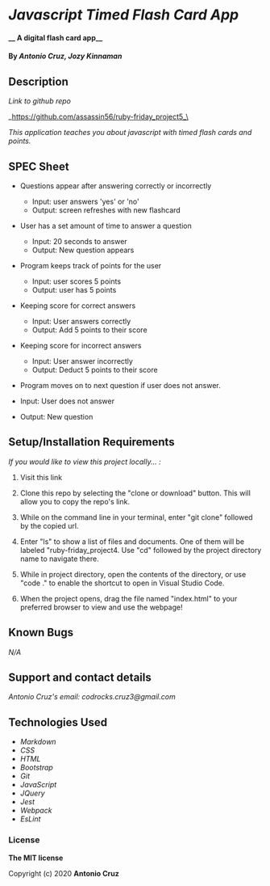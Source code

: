 # _Javascript Timed Flash Card App_

#### __ A digital flash card app__

#### By _**Antonio Cruz, Jozy Kinnaman**_

## Description

_Link to github repo_

_https://github.com/assassin56/ruby-friday_project5_\

_This application teaches you about javascript with timed flash cards and points._

## SPEC Sheet

* Questions appear after answering correctly or incorrectly
  * Input: user answers 'yes' or 'no'
  * Output: screen refreshes with new flashcard

* User has a set amount of time to answer a question
  * Input: 20 seconds to answer
  * Output: New question appears

* Program keeps track of points for the user
  * Input: user scores 5 points
  * Output: user has 5 points

* Keeping score for correct answers
  * Input: User answers correctly
  * Output: Add 5 points to their score

* Keeping score for incorrect answers 
  * Input: User answer incorrectly
  * Output: Deduct 5 points to their score

* Program moves on to next question if user does not answer.
 * Input: User does not answer
 * Output: New question

## Setup/Installation Requirements

_If you would like to view this project locally... :_

1. Visit this link 

2. Clone this repo by selecting the "clone or download" button. This will allow you to copy the repo's link.

3. While on the command line in your terminal, enter "git clone" followed by the copied url.

4. Enter "ls" to show a list of files and documents. One of them will be labeled "ruby-friday_project4. Use "cd" followed by the project directory name to navigate there. 

5. While in project directory, open the contents of the directory, or use "code ." to enable the shortcut to open in Visual Studio Code. 

6. When the project opens, drag the file named "index.html" to your preferred browser to view and use the webpage!

## Known Bugs

_N/A_

## Support and contact details

_Antonio Cruz's email:_
_codrocks.cruz3@gmail.com_

## Technologies Used

* _Markdown_
* _CSS_
* _HTML_
* _Bootstrap_
* _Git_
* _JavaScript_
* _JQuery_
* _Jest_
* _Webpack_
* _EsLint_


### License

**The MIT license**

Copyright (c) 2020 **Antonio Cruz**